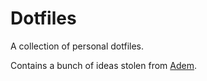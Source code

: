 # Dotfiles

A collection of personal dotfiles.

Contains a bunch of ideas stolen from [Adem](https://github.com/adem).